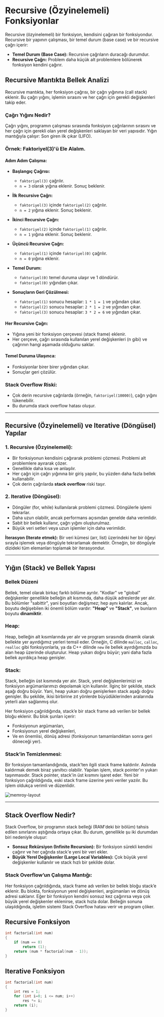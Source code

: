 
# Recursive (Özyinelemeli) Fonksiyonlar

Recursive (özyinelemeli) bir fonksiyon, kendisini çağıran bir fonksiyondur. 
Recursive bir yapının çalışması, bir temel durum (base case) ve bir recursive çağrı içerir:

- **Temel Durum (Base Case):** Recursive çağrıların duracağı durumdur.
- **Recursive Çağrı:** Problem daha küçük alt problemlere bölünerek fonksiyon kendini çağırır.

## Recursive Mantıkta Bellek Analizi

Recursive mantıkta, her fonksiyon çağrısı, bir çağrı yığınına (call stack) eklenir. 
Bu çağrı yığını, işlemin sırasını ve her çağrı için gerekli değişkenleri takip eder.

### Çağrı Yığını Nedir?

Çağrı yığını, programın çalışması sırasında fonksiyon çağrılarının sırasını ve her çağrı için gerekli 
olan yerel değişkenleri saklayan bir veri yapısıdır. 
Yığın mantığıyla çalışır: Son giren ilk çıkar (LIFO).

### Örnek: Faktoriyel(3)'ü Ele Alalım.

#### Adım Adım Çalışma:
- **Başlangıç Çağrısı:**
    - `faktoriyel(3)` çağrılır.
    - `n = 3` olarak yığına eklenir. Sonuç beklenir.

- **İlk Recursive Çağrı:**
    - `faktoriyel(3)` içinde `faktoriyel(2)` çağrılır.
    - `n = 2` yığına eklenir. Sonuç beklenir.

- **İkinci Recursive Çağrı:**
    - `faktoriyel(2)` içinde `faktoriyel(1)` çağrılır.
    - `n = 1` yığına eklenir. Sonuç beklenir.

- **Üçüncü Recursive Çağrı:**
    - `faktoriyel(1)` içinde `faktoriyel(0)` çağrılır.
    - `n = 0` yığına eklenir.

- **Temel Durum:**
    - `faktoriyel(0)` temel duruma ulaşır ve 1 döndürür.
    - `faktoriyel(0)` yığından çıkar.

- **Sonuçların Geri Çözülmesi:**
    - `faktoriyel(1)` sonucu hesaplar: `1 * 1 = 1` ve yığından çıkar.
    - `faktoriyel(2)` sonucu hesaplar: `2 * 1 = 2` ve yığından çıkar.
    - `faktoriyel(3)` sonucu hesaplar: `3 * 2 = 6` ve yığından çıkar.

#### Her Recursive Çağrı:
- Yığına yeni bir fonksiyon çerçevesi (stack frame) eklenir.
- Her çerçeve, çağrı sırasında kullanılan yerel değişkenleri (n gibi) ve çağrının hangi aşamada olduğunu saklar.

#### Temel Duruma Ulaşınca:
- Fonksiyonlar birer birer yığından çıkar.
- Sonuçlar geri çözülür.

### Stack Overflow Riski:
- Çok derin recursive çağrılarda (örneğin, `faktoriyel(10000)`), çağrı yığını tükenebilir.
- Bu durumda stack overflow hatası oluşur.

---

## Recursive (Özyinelemeli) ve Iterative (Döngüsel) Yapılar

### 1. Recursive (Özyinelemeli):
- Bir fonksiyonun kendisini çağırarak problemi çözmesi. Problemi alt problemlere ayırarak çözer.
- Genellikle daha kısa ve anlaşılır.
- Her çağrı için çağrı yığınına bir giriş yapılır, bu yüzden daha fazla bellek kullanabilir.
- Çok derin çağrılarda **stack overflow** riski taşır.

### 2. Iterative (Döngüsel):
- Döngüler (for, while) kullanılarak problemi çözmesi. Döngülerle işlemi tekrarlar.
- Daha uzun olabilir, ancak performans açısından genelde daha verimlidir.
- Sabit bir bellek kullanır, çağrı yığını oluşturulmaz.
- Büyük veri setleri veya uzun işlemler için daha verimlidir.

**İterasyon (Iterate etmek):** Bir veri kümesi (arr, list) üzerindeki her bir öğeyi sırayla işlemek veya döngüyle tekrarlamak demektir. Örneğin, bir döngüyle dizideki tüm elemanları toplamak bir iterasyondur.

---

## Yığın (Stack) ve Bellek Yapısı

### Bellek Düzeni
Bellek, temel olarak birkaç farklı bölüme ayrılır. 
"Kodlar" ve "global" değişkenler genellikle belleğin alt kısmında, daha düşük adreslerde yer alır. 
Bu bölümler "sabittir", yani boyutları değişmez; hep aynı kalırlar. 
Ancak, boyutu değişebilen iki önemli bölüm vardır: **"Heap"** ve **"Stack"**, ve bunların boyutu **dinamiktir**.

### Heap:
Heap, belleğin alt kısımlarında yer alır ve program sırasında dinamik olarak bellekte yer ayırdığımız yerleri temsil eder. 
Örneğin, C dilinde `malloc`, `calloc`, `realloc` gibi fonksiyonlarla, ya da C++ dilinde `new` ile bellek ayırdığımızda bu alan heap üzerinde oluşturulur. 
Heap yukarı doğru büyür; yani daha fazla bellek ayırdıkça heap genişler.

### Stack:
Stack, belleğin üst kısmında yer alır. Stack, yerel değişkenlerimizi ve fonksiyon argümanlarımızı depolamak için kullanılır. İlginç bir şekilde, stack aşağı doğru büyür. 
Yani, heap yukarı doğru genişlerken stack aşağı doğru genişler. Bu şekilde, ikisi birbirine zıt yönlerde büyüdüklerinden aralarında yeterli alan sağlanmış olur.

Her fonksiyon çağrıldığında, stack’e bir stack frame adı verilen bir bellek bloğu eklenir. Bu blok şunları içerir:
- Fonksiyonun argümanları,
- Fonksiyonun yerel değişkenleri,
- Ve en önemlisi, dönüş adresi (fonksiyonun tamamlandıktan sonra geri döneceği yer).

### Stack’in Temizlenmesi:
Bir fonksiyon tamamlandığında, stack’ten ilgili stack frame kaldırılır. Aslında kaldırmak demek biraz yanıltıcı olabilir. Yapılan işlem, stack pointer'ın yukarı taşınmasıdır. 
Stack pointer, stack'in üst kısmını işaret eder. Yeni bir fonksiyon çağrıldığında, eski stack frame üzerine yeni veriler yazılır. Bu işlem oldukça verimli ve düzenlidir.

![memroy-layout](https://images.javatpoint.com/cpages/images/memory-layout-in-c.png)

---

## Stack Overflow Nedir?

Stack Overflow, bir programın stack belleği (RAM'deki bir bölüm) tahsis edilen sınırlarını aştığında ortaya çıkar. Bu durum, genellikle şu iki durumdan biri nedeniyle oluşur:

- **Sonsuz Rekürsiyon (Infinite Recursion):** Bir fonksiyon sürekli kendini çağırır ve her çağrıda stack'e yeni bir veri ekler.
- **Büyük Yerel Değişkenler (Large Local Variables):** Çok büyük yerel değişkenler kullanılır ve stack hızlı bir şekilde dolar.

### Stack Overflow’un Çalışma Mantığı:
Her fonksiyon çağrıldığında, stack frame adı verilen bir bellek bloğu stack’e eklenir. Bu blokta, fonksiyonun yerel değişkenleri, argümanları ve dönüş adresi saklanır. 
Eğer bir fonksiyon kendini sonsuz kez çağırırsa veya çok büyük yerel değişkenler eklenirse, stack hızla dolar. Belleğin sonuna ulaşıldığında, işletim sistemi Stack Overflow hatası verir ve program çöker.


## Recursive Fonksiyon
```C
int factorial(int num)
{
    if (num == 0)
        return (1);
    return (num * factorial(num - 1));
}
```

## Iterative Fonksiyon
```C
int factorial(int num)
{
    int res = 1;
    for (int i=0; i <= num; i++)
        res *= i;
    return (i);
}
```